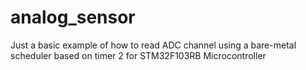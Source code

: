 # analog_sensor
Just a basic example of how to read ADC channel using a bare-metal scheduler based on timer 2 for STM32F103RB Microcontroller
